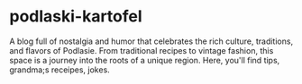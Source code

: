 # podlaski-kartofel
A blog full of nostalgia and humor that celebrates the rich culture, traditions, and flavors of Podlasie. From traditional recipes to vintage fashion, this space is a journey into the roots of a unique region. Here, you'll find tips, grandma;s receipes, jokes.
